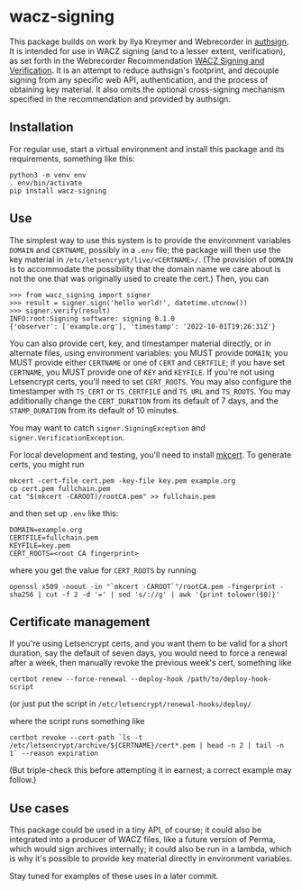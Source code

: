 wacz-signing
============

This package builds on work by Ilya Kreymer and Webrecorder in
[authsign](https://github.com/webrecorder/authsign). It is intended
for use in WACZ signing (and to a lesser extent, verification), as set
forth in the Webrecorder Recommendation [WACZ Signing and
Verification](https://specs.webrecorder.net/wacz-auth/0.1.0/). It is
an attempt to reduce authsign's footprint, and decouple signing from
any specific web API, authentication, and the process of obtaining key
material. It also omits the optional cross-signing mechanism specified
in the recommendation and provided by authsign.

Installation
------------

For regular use, start a virtual environment and install this package
and its requirements, something like this:

```
python3 -m venv env
. env/bin/activate
pip install wacz-signing
```

Use
---

The simplest way to use this system is to provide the environment
variables `DOMAIN` and `CERTNAME`, possibly in a `.env` file; the
package will then use the key material in
`/etc/letsencrypt/live/<CERTNAME>/`. (The provision of `DOMAIN` is to
accommodate the possibility that the domain name we care about is not
the one that was originally used to create the cert.) Then, you can

```
>>> from wacz_signing import signer
>>> result = signer.sign('hello world!', datetime.utcnow())
>>> signer.verify(result)
INFO:root:Signing software: signing 0.1.0
{'observer': ['example.org'], 'timestamp': '2022-10-01T19:26:31Z'}
```

You can also provide cert, key, and timestamper material directly, or
in alternate files, using environment variables: you MUST provide
`DOMAIN`; you MUST provide either `CERTNAME` or one of `CERT` and
`CERTFILE`; if you have set `CERTNAME`, you MUST provide one of `KEY`
and `KEYFILE`. If you're not using Letsencrypt certs, you'll need to
set `CERT_ROOTS`. You may also configure the timestamper with `TS_CERT`
or `TS_CERTFILE` and `TS_URL` and `TS_ROOTS`. You may additionally
change the `CERT_DURATION` from its default of 7 days, and the
`STAMP_DURATION` from its default of 10 minutes.

You may want to catch `signer.SigningException` and
`signer.VerificationException`.

For local development and testing, you'll need to install
[mkcert](https://github.com/FiloSottile/mkcert). To generate certs,
you might run

```
mkcert -cert-file cert.pem -key-file key.pem example.org
cp cert.pem fullchain.pem
cat "$(mkcert -CAROOT)/rootCA.pem" >> fullchain.pem
```

and then set up `.env` like this:

```
DOMAIN=example.org
CERTFILE=fullchain.pem
KEYFILE=key.pem
CERT_ROOTS=<root CA fingerprint>
```

where you get the value for `CERT_ROOTS` by running

```
openssl x509 -noout -in "`mkcert -CAROOT`"/rootCA.pem -fingerprint -sha256 | cut -f 2 -d '=' | sed 's/://g' | awk '{print tolower($0)}'
```

Certificate management
----------------------

If you're using Letsencrypt certs, and you want them to be valid for a
short duration, say the default of seven days, you would need to force
a renewal after a week, then manually revoke the previous week's cert,
something like

```
certbot renew --force-renewal --deploy-hook /path/to/deploy-hook-script
```

(or just put the script in `/etc/letsencrypt/renewal-hooks/deploy/`

where the script runs something like

```
certbot revoke --cert-path `ls -t /etc/letsencrypt/archive/${CERTNAME}/cert*.pem | head -n 2 | tail -n 1` --reason expiration
```

(But triple-check this before attempting it in earnest; a correct
example may follow.)

Use cases
---------

This package could be used in a tiny API, of course; it could also be
integrated into a producer of WACZ files, like a future version of
Perma, which would sign archives internally; it could also be run in a
lambda, which is why it's possible to provide key material directly in
environment variables.

Stay tuned for examples of these uses in a later commit.
